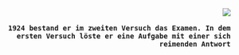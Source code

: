 <!---  
+----------------------------------------------------------------+
|                                                                |  
|              RussianME Roulette (no GitHub actions)            |
|       call https://t1p.de/ReadmeRuReset to rm all rounds       |
|                                                                |
|                   RISKY.BIZ © RIGHTS RESERVED                  |         
|                   MADE BY CASALIOY COLLECTIVE                  | 
|                   WAIT FOUR SECONDS FOR PAINT                  | 
|                                                                | 
|                <img src="http://t1p.de/readmeR">               | 
|                                                                |  
|                                                                | 
|                       creator su77ungr                         | 
|                                                                | 
+----------------------------------------------------------------+

+----------------------------------------------------------------+
|     The Temptations of St. Anthony, Berlin-Tempelhof 2019      |
|                            photo                               |
|                                                                | 
|                           IPFS CID                             |
|   bafkreifh4x7viqel2whmh752ujs4afjopvc75yuyu2bpbhaqxsofc2yl5y  |
|                                                                |
|            https://{CID}.ipfs.{gateway-domain}/{CID}           |
|                        creator su77ungr                        |
|                                                                | 
+----------------------------------------------------------------+

+----------------------------------------------------------------+
|                     Synopticon - Banksy, 2023                  |
|                      stable diffusion image                    |
|                                                                | 
|                           IPFS CID                             |
|   bafybeiha2v2ncggz5wdzrpkgg5lvdmd2z7strtird36jmy4jkssyhnqacq  |
|                                                                |
|           https://{CID}.ipfs.{gateway-domain}/{CID}            |
|                        creator su77ungr                        |
|                                                                | 
+----------------------------------------------------------------+

---!>

<div align="left">
<a href="http://anbusch.de">
</a>
<br>
<br>
<br>
<br>
<div align="right">
<samp>
<h4> 
<img src="https://github.com/user-attachments/assets/83f76d08-e7f4-492c-b284-230e21071d94"></img>
<br><br>
</img>

1924 bestand er im zweiten Versuch das Examen. In dem ersten Versuch löste er eine Aufgabe mit einer sich reimenden Antwort <br>
<br> 
</h4>
</samp>
</a>
<br>
<br>
<br>
<br>
